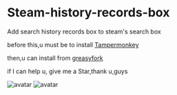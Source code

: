 # Steam-history-records-box
Add  search history records box to steam's search box

before this,u must be to install 
[Tampermonkey](https://www.tampermonkey.net/) 

then,u can install from [greasyfork](https://greasyfork.org/zh-CN/scripts/422927) 

if I can help u, give me a Star,thank u,guys

![avatar](https://github.com/wsz987/Steam-history-records-box/blob/main/1.jpg?raw=true)
![avatar](https://github.com/wsz987/Steam-history-records-box/blob/main/2.jpg?raw=true)
